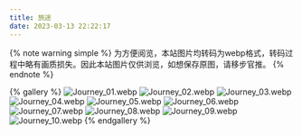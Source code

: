 ```yaml
---
title: 旅途
date: 2023-03-13 22:22:17
---
```


{% note warning simple %}
为方便阅览，本站图片均转码为webp格式，转码过程中略有画质损失。因此本站图片仅供浏览，如想保存原图，请移步官推。
{% endnote %}

{% gallery %}
![Journey_01.webp](/gallery/journey/Journey_01.webp)
![Journey_02.webp](/gallery/journey/Journey_02.webp)
![Journey_03.webp](/gallery/journey/Journey_03.webp)
![Journey_04.webp](/gallery/journey/Journey_04.webp)
![Journey_05.webp](/gallery/journey/Journey_05.webp)
![Journey_06.webp](/gallery/journey/Journey_06.webp)
![Journey_07.webp](/gallery/journey/Journey_07.webp)
![Journey_08.webp](/gallery/journey/Journey_08.webp)
![Journey_09.webp](/gallery/journey/Journey_09.webp)
![Journey_10.webp](/gallery/journey/Journey_10.webp)
{% endgallery %}
